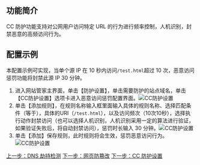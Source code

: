 ## 功能简介
CC 防护功能支持对公网用户访问特定 URL 的行为进行频率控制，人机识别，封禁恶意的高频访问行为。

## 配置示例 
本配置示例可实现，当单个源 IP 在 10 秒内访问` /test.html `超过 10 次，恶意访问惩罚功能将封禁此源 IP 30 分钟。 
1. 进入网站管家主界面，单击【防护设置】，单击需要防护的站点域名，单击【CC防护设置】选项卡进入恶意访问惩罚配置界面。![CC防护设置](https://mc.qcloudimg.com/static/img/09a2826e5557025a126a9935c6f328dc/cc_01.png)
2. 单击【添加规则】，在规则名称输入框里面输入具体的规则名称、选择匹配条件（等于），具体的URI（`/test.html`），以及访问频次（10次10秒），选择执行动作封禁访问（也可以选择人机识别，人机识别采用一定的算法进行验证，如果验证失败后，将自动封禁访问），惩罚时长输入 30 分钟。![CC防护设置](https://mc.qcloudimg.com/static/img/22c9036197dab6cbba9579227122abd0/cc_02.png)
3. 单击【添加】保存规则，此时规则将会生效，惩罚恶意访问行为。
![CC防护设置](https://mc.qcloudimg.com/static/img/1ebb4c29b0a9a4723ce78b72e57f302b/cc_03.png)

[上一步：DNS 劫持检测](/document/product/627/11708)
[下一步：网页防篡改](/document/product/627/11710)
<a href="https://cloud.tencent.com/document/product/627/11709" target="_self">下一步：CC 防护设置</a>
